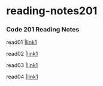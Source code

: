# reading-notes201

### Code 201 Reading Notes



 read01 |[link1](/read01.md)
 
 read02 |[link1]()
 
 read03 |[link1]()
 
 read04 |[link1]()





